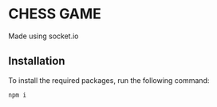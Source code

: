 # CHESS GAME

Made using socket.io

## Installation

To install the required packages, run the following command:

```bash
npm i
